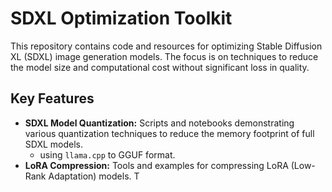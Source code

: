 # SDXL Optimization Toolkit

This repository contains code and resources for optimizing Stable Diffusion XL (SDXL) image generation models. The focus is on techniques to reduce the model size and computational cost without significant loss in quality.

## Key Features

* **SDXL Model Quantization:** Scripts and notebooks demonstrating various quantization techniques to reduce the memory footprint of full SDXL models.
    * using `llama.cpp` to GGUF format. 
* **LoRA Compression:** Tools and examples for compressing LoRA (Low-Rank Adaptation) models. T

